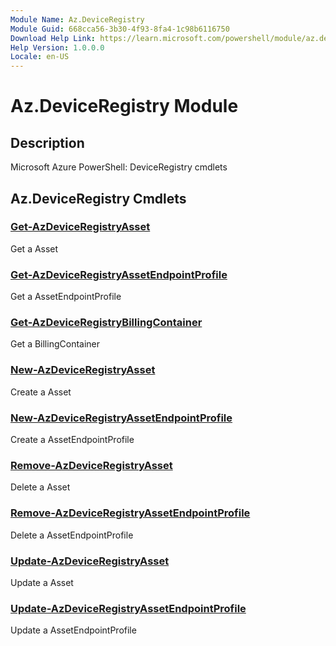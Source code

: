 ```yaml
---
Module Name: Az.DeviceRegistry
Module Guid: 668cca56-3b30-4f93-8fa4-1c98b6116750
Download Help Link: https://learn.microsoft.com/powershell/module/az.deviceregistry
Help Version: 1.0.0.0
Locale: en-US
---
```


# Az.DeviceRegistry Module
## Description
Microsoft Azure PowerShell: DeviceRegistry cmdlets

## Az.DeviceRegistry Cmdlets
### [Get-AzDeviceRegistryAsset](Get-AzDeviceRegistryAsset.md)
Get a Asset

### [Get-AzDeviceRegistryAssetEndpointProfile](Get-AzDeviceRegistryAssetEndpointProfile.md)
Get a AssetEndpointProfile

### [Get-AzDeviceRegistryBillingContainer](Get-AzDeviceRegistryBillingContainer.md)
Get a BillingContainer

### [New-AzDeviceRegistryAsset](New-AzDeviceRegistryAsset.md)
Create a Asset

### [New-AzDeviceRegistryAssetEndpointProfile](New-AzDeviceRegistryAssetEndpointProfile.md)
Create a AssetEndpointProfile

### [Remove-AzDeviceRegistryAsset](Remove-AzDeviceRegistryAsset.md)
Delete a Asset

### [Remove-AzDeviceRegistryAssetEndpointProfile](Remove-AzDeviceRegistryAssetEndpointProfile.md)
Delete a AssetEndpointProfile

### [Update-AzDeviceRegistryAsset](Update-AzDeviceRegistryAsset.md)
Update a Asset

### [Update-AzDeviceRegistryAssetEndpointProfile](Update-AzDeviceRegistryAssetEndpointProfile.md)
Update a AssetEndpointProfile

